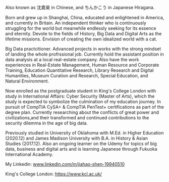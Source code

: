 Also known as 沈嘉昊 in Chinese, and ちんかこう in Japanese Hiragana. 


Born and grew up in Shanghai, China, educated and enlightened in America, and currently in Britain. 
An independent thinker who is continuously struggling for the world but meanwhile endlessly seeking for its essence and eternity. 
Devote to the fields of History, Big Data and Digital Arts as the lifetime missions. 
Envision of creating the own idealized world with a cat. 

Big Data practcitioner. Advanced projects in works with the strong mindset of landing the whole profrssional job. Currently hold the assistant position in data analysis at a local real-estate company. Also have the work experiences in Real-Estate Management, Human Resource and Corporate Training, Education Quantitative Research, Library Research and Digital Humanities, Museum Curation and Research, Special Education, and Natural Environment.

Now enrolled as the postgraduate student in King's College London with study in International Affairs: Cyber Security (Master of Arts), which the study is expected to symbolize the culmination of my education journey. In pursuit of CompTIA CySA+ & CompTIA PenTest+ certifications as part of the degree plan. Currently researching about the conflicts of great power and civilizations,and their transformed and continued contributions to the security dilemma in the age of big data.  

Previously studied in University of Oklahoma with M.Ed. in Higher Education (2020.12) and James Madison University with B.A. in History & Asian Studies (2017.12). Also an ongoing learner on the Udemy for topics of big data, business and digital arts and is learning Japanese through Fukuoka International Academy. 

My Linkedin: www.linkedin.com/in/jiahao-shen-19940510

King's College London: https://www.kcl.ac.uk/

